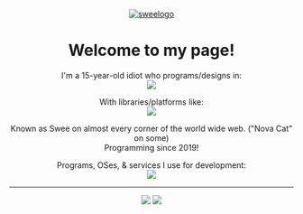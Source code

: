 <div align="center">

[![sweelogo](https://swee.codes/assets/sweebanner.png)](https://www.swee.codes)

# Welcome to my page!  

I'm a 15-year-old idiot who programs/designs in:  
<img src="https://skillicons.dev/icons?i=py,cs,html,css,js,ts,rust,php,ruby,lua,kotlin,bash,sqlite,md,svg&amp;perline=8" />  

With libraries/platforms like:  
<img src="https://skillicons.dev/icons?i=flask,gtk,qt,raspberrypi,discord,robloxstudio,rocket" />  

Known as Swee on almost every corner of the world wide web. ("Nova Cat" on some)  
Programming since 2019!  


Programs, OSes, & services I use for development:  
<img src="https://skillicons.dev/icons?i=linux,neovim,visualstudio,androidstudio,cloudflare" />  

---

[![](https://cdn.swee.codes/badges/sweecodes.svg)](https://swee.codes)
[![](https://cdn.swee.codes/badges/sweezero.svg)](https://zero.swee.codes)

</div>